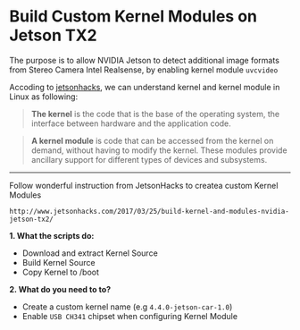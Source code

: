 # Build Custom Kernel Modules on Jetson TX2

The purpose is to allow NVIDIA Jetson to detect additional image formats from Stereo Camera Intel Realsense, by enabling kernel module `uvcvideo`

Accoding to [jetsonhacks](http://www.jetsonhacks.com/2017/03/26/intel-realsense-camera-installation-nvidia-jetson-tx2/), we can understand kernel and kernel module in Linux as following:

> **The kernel** is the code that is the base of the operating system, the interface between hardware and the application code.

> **A kernel module** is code that can be accessed from the kernel on demand, without having to modify the kernel. These modules provide ancillary support for different types of devices and subsystems.


----

Follow wonderful instruction from JetsonHacks to createa custom Kernel Modules
```
http://www.jetsonhacks.com/2017/03/25/build-kernel-and-modules-nvidia-jetson-tx2/
```

**1. What the scripts do:**
* Download and extract Kernel Source
* Build Kernel Source
* Copy Kernel to /boot

**2. What do you need to to?**
* Create a custom kernel name (e.g `4.4.0-jetson-car-1.0`)
* Enable `USB CH341` chipset when configuring Kernel Module
